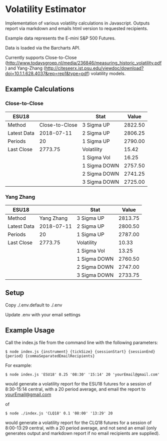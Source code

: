 # Volatility Estimator
Implementation of various volatility calculations in Javascript.  Outputs report via markdown and emails html version to requested recipients.

Example data represents the E-mini S&P 500 Futures.

Data is loaded via the Barcharts API.

Currently supports Close-to-Close (http://www.todaysgroep.nl/media/236846/measuring_historic_volatility.pdf) and Yang-Zhang (http://citeseerx.ist.psu.edu/viewdoc/download?doi=10.1.1.628.4037&rep=rep1&type=pdf) volatility models.


## Example Calculations
		
### Close-to-Close

| ESU18       |                | Stat          | Value    |
| ----------- | -------------- | ------------- | -------- |
| Method      | Close-to-Close |  3 Sigma UP   |  2822.50 |
| Latest Data | 2018-07-11     |  2 Sigma UP   |  2806.25 |
| Periods     | 20             |  1 Sigma UP   |  2790.00 |
| Last Close  | 2773.75        |  Volatility   |   15.42  |
|             |                |  1 Sigma Vol  |   16.25  |
|             |                | 1 Sigma DOWN  |  2757.50 |
|             |                | 2 Sigma DOWN  |  2741.25 |
|             |                | 3 Sigma DOWN  |  2725.00 |

		
### Yang Zhang

| ESU18       |                | Stat          | Value    |
| ----------- | -------------- | ------------- | -------- |
| Method      | Yang Zhang     |  3 Sigma UP   |  2813.75 |
| Latest Data | 2018-07-11     |  2 Sigma UP   |  2800.50 |
| Periods     | 20             |  1 Sigma UP   |  2787.00 |
| Last Close  | 2773.75        |  Volatility   |   10.33  |
|             |                |  1 Sigma Vol  |   13.25  |
|             |                | 1 Sigma DOWN  |  2760.50 |
|             |                | 2 Sigma DOWN  |  2747.00 |
|             |                | 3 Sigma DOWN  |  2733.75 |


## Setup

Copy ./.env.default to ./.env

Update .env with your email settings


## Example Usage

Call the index.js file from the command line with the following parameters:

    $ node index.js {instrument} {tickSize} {sessionStart} {sessionEnd} {period} {commaSeparatedEmailRecipients}


For example:

    $ node index.js 'ESU18' 0.25 '08:30' '15:14' 20 'yourEmail@gmail.com'

would generate a volatility report for the ESU18 futures for a session of 8:30-15:14 central, with a 20 period average, and email the report to yourEmail@gmail.com

of 

    $ node ./index.js 'CLQ18' 0.1 '08:00' '13:29' 20

would generate a volatility report for the CLQ18 futures for a session of 8:00-13:29 central, with a 20 period average, and not send an email (only generates output and markdown report if no email recipients are supplied).

